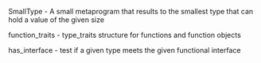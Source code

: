 SmallType - A small metaprogram that results to the smallest type that can hold a value of the given size

function_traits - type_traits structure for functions and function objects

has_interface - test if a given type meets the given functional interface